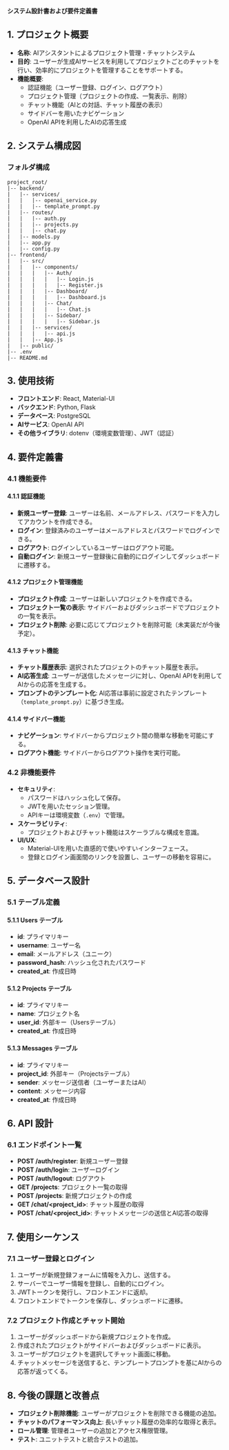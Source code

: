 **システム設計書および要件定義書**

## 1. プロジェクト概要

- **名称**: AIアシスタントによるプロジェクト管理・チャットシステム
- **目的**: ユーザーが生成AIサービスを利用してプロジェクトごとのチャットを行い、効率的にプロジェクトを管理することをサポートする。
- **機能概要**:
  - 認証機能（ユーザー登録、ログイン、ログアウト）
  - プロジェクト管理（プロジェクトの作成、一覧表示、削除）
  - チャット機能（AIとの対話、チャット履歴の表示）
  - サイドバーを用いたナビゲーション
  - OpenAI APIを利用したAIの応答生成

## 2. システム構成図

### フォルダ構成

```
project_root/
|-- backend/
|   |-- services/
|   |   |-- openai_service.py
|   |   |-- template_prompt.py
|   |-- routes/
|   |   |-- auth.py
|   |   |-- projects.py
|   |   |-- chat.py
|   |-- models.py
|   |-- app.py
|   |-- config.py
|-- frontend/
|   |-- src/
|   |   |-- components/
|   |   |   |-- Auth/
|   |   |   |   |-- Login.js
|   |   |   |   |-- Register.js
|   |   |   |-- Dashboard/
|   |   |   |   |-- Dashboard.js
|   |   |   |-- Chat/
|   |   |   |   |-- Chat.js
|   |   |   |-- Sidebar/
|   |   |   |   |-- Sidebar.js
|   |   |-- services/
|   |   |   |-- api.js
|   |   |-- App.js
|   |-- public/
|-- .env
|-- README.md
```

## 3. 使用技術

- **フロントエンド**: React, Material-UI
- **バックエンド**: Python, Flask
- **データベース**: PostgreSQL
- **AIサービス**: OpenAI API
- **その他ライブラリ**: dotenv（環境変数管理）、JWT（認証）

## 4. 要件定義書

### 4.1 機能要件

#### 4.1.1 認証機能

- **新規ユーザー登録**: ユーザーは名前、メールアドレス、パスワードを入力してアカウントを作成できる。
- **ログイン**: 登録済みのユーザーはメールアドレスとパスワードでログインできる。
- **ログアウト**: ログインしているユーザーはログアウト可能。
- **自動ログイン**: 新規ユーザー登録後に自動的にログインしてダッシュボードに遷移する。

#### 4.1.2 プロジェクト管理機能

- **プロジェクト作成**: ユーザーは新しいプロジェクトを作成できる。
- **プロジェクト一覧の表示**: サイドバーおよびダッシュボードでプロジェクトの一覧を表示。
- **プロジェクト削除**: 必要に応じてプロジェクトを削除可能（未実装だが今後予定）。

#### 4.1.3 チャット機能

- **チャット履歴表示**: 選択されたプロジェクトのチャット履歴を表示。
- **AI応答生成**: ユーザーが送信したメッセージに対し、OpenAI APIを利用してAIからの応答を生成する。
- **プロンプトのテンプレート化**: AI応答は事前に設定されたテンプレート（`template_prompt.py`）に基づき生成。

#### 4.1.4 サイドバー機能

- **ナビゲーション**: サイドバーからプロジェクト間の簡単な移動を可能にする。
- **ログアウト機能**: サイドバーからログアウト操作を実行可能。

### 4.2 非機能要件

- **セキュリティ**:
  - パスワードはハッシュ化して保存。
  - JWTを用いたセッション管理。
  - APIキーは環境変数（`.env`）で管理。
- **スケーラビリティ**:
  - プロジェクトおよびチャット機能はスケーラブルな構成を意識。
- **UI/UX**:
  - Material-UIを用いた直感的で使いやすいインターフェース。
  - 登録とログイン画面間のリンクを設置し、ユーザーの移動を容易に。

## 5. データベース設計

### 5.1 テーブル定義

#### 5.1.1 Users テーブル

- **id**: プライマリキー
- **username**: ユーザー名
- **email**: メールアドレス（ユニーク）
- **password\_hash**: ハッシュ化されたパスワード
- **created\_at**: 作成日時

#### 5.1.2 Projects テーブル

- **id**: プライマリキー
- **name**: プロジェクト名
- **user\_id**: 外部キー（Usersテーブル）
- **created\_at**: 作成日時

#### 5.1.3 Messages テーブル

- **id**: プライマリキー
- **project\_id**: 外部キー（Projectsテーブル）
- **sender**: メッセージ送信者（ユーザーまたはAI）
- **content**: メッセージ内容
- **created\_at**: 作成日時

## 6. API 設計

### 6.1 エンドポイント一覧

- **POST /auth/register**: 新規ユーザー登録
- **POST /auth/login**: ユーザーログイン
- **POST /auth/logout**: ログアウト
- **GET /projects**: プロジェクト一覧の取得
- **POST /projects**: 新規プロジェクトの作成
- **GET /chat/\<project\_id>**: チャット履歴の取得
- **POST /chat/\<project\_id>**: チャットメッセージの送信とAI応答の取得

## 7. 使用シーケンス

### 7.1 ユーザー登録とログイン

1. ユーザーが新規登録フォームに情報を入力し、送信する。
2. サーバーでユーザー情報を登録し、自動的にログイン。
3. JWTトークンを発行し、フロントエンドに返却。
4. フロントエンドでトークンを保存し、ダッシュボードに遷移。

### 7.2 プロジェクト作成とチャット開始

1. ユーザーがダッシュボードから新規プロジェクトを作成。
2. 作成されたプロジェクトがサイドバーおよびダッシュボードに表示。
3. ユーザーがプロジェクトを選択してチャット画面に移動。
4. チャットメッセージを送信すると、テンプレートプロンプトを基にAIからの応答が返ってくる。

## 8. 今後の課題と改善点

- **プロジェクト削除機能**: ユーザーがプロジェクトを削除できる機能の追加。
- **チャットのパフォーマンス向上**: 長いチャット履歴の効率的な取得と表示。
- **ロール管理**: 管理者ユーザーの追加とアクセス権限管理。
- **テスト**: ユニットテストと統合テストの追加。

